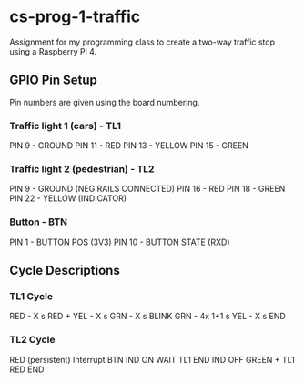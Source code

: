 # cs-prog-1-traffic
Assignment for my programming class to create a two-way traffic stop using a Raspberry Pi 4.

## GPIO Pin Setup

Pin numbers are given using the board numbering.

### Traffic light 1 (cars) - TL1

PIN 9  - GROUND
PIN 11 - RED
PIN 13 - YELLOW
PIN 15 - GREEN


### Traffic light 2 (pedestrian) - TL2

PIN 9  - GROUND (NEG RAILS CONNECTED)
PIN 16 - RED
PIN 18 - GREEN
PIN 22 - YELLOW (INDICATOR)

### Button - BTN

PIN 1  - BUTTON POS (3V3)
PIN 10 - BUTTON STATE (RXD)


## Cycle Descriptions

### TL1 Cycle

RED       - X s
RED + YEL - X s
GRN       - X s
BLINK GRN - 4x 1+1 s
YEL       - X s
END

### TL2 Cycle

RED (persistent)
Interrupt BTN
IND ON
WAIT TL1 END
IND OFF
GREEN + TL1 RED
END